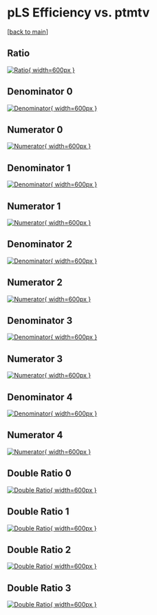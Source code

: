 # pLS Efficiency vs. ptmtv

[[back to main](./)]



## Ratio

[![Ratio](../mtv/var/pLS_vtr_13_1_eff_ptmtv.png){ width=600px }](../mtv/var/pLS_vtr_13_1_eff_ptmtv.pdf)

## Denominator 0

[![Denominator](../mtv/den/pLS_vtr_13_1_eff_ptmtv_den0.png){ width=600px }](../mtv/den/pLS_vtr_13_1_eff_ptmtv_den0.pdf)

## Numerator 0

[![Numerator](../mtv/num/pLS_vtr_13_1_eff_ptmtv_num0.png){ width=600px }](../mtv/num/pLS_vtr_13_1_eff_ptmtv_num0.pdf)

## Denominator 1

[![Denominator](../mtv/den/pLS_vtr_13_1_eff_ptmtv_den1.png){ width=600px }](../mtv/den/pLS_vtr_13_1_eff_ptmtv_den1.pdf)

## Numerator 1

[![Numerator](../mtv/num/pLS_vtr_13_1_eff_ptmtv_num1.png){ width=600px }](../mtv/num/pLS_vtr_13_1_eff_ptmtv_num1.pdf)

## Denominator 2

[![Denominator](../mtv/den/pLS_vtr_13_1_eff_ptmtv_den2.png){ width=600px }](../mtv/den/pLS_vtr_13_1_eff_ptmtv_den2.pdf)

## Numerator 2

[![Numerator](../mtv/num/pLS_vtr_13_1_eff_ptmtv_num2.png){ width=600px }](../mtv/num/pLS_vtr_13_1_eff_ptmtv_num2.pdf)

## Denominator 3

[![Denominator](../mtv/den/pLS_vtr_13_1_eff_ptmtv_den3.png){ width=600px }](../mtv/den/pLS_vtr_13_1_eff_ptmtv_den3.pdf)

## Numerator 3

[![Numerator](../mtv/num/pLS_vtr_13_1_eff_ptmtv_num3.png){ width=600px }](../mtv/num/pLS_vtr_13_1_eff_ptmtv_num3.pdf)

## Denominator 4

[![Denominator](../mtv/den/pLS_vtr_13_1_eff_ptmtv_den4.png){ width=600px }](../mtv/den/pLS_vtr_13_1_eff_ptmtv_den4.pdf)

## Numerator 4

[![Numerator](../mtv/num/pLS_vtr_13_1_eff_ptmtv_num4.png){ width=600px }](../mtv/num/pLS_vtr_13_1_eff_ptmtv_num4.pdf)

## Double Ratio 0

[![Double Ratio](../mtv/ratio/pLS_vtr_13_1_eff_ptmtv_ratio0.png){ width=600px }](../mtv/ratio/pLS_vtr_13_1_eff_ptmtv_ratio0.pdf)

## Double Ratio 1

[![Double Ratio](../mtv/ratio/pLS_vtr_13_1_eff_ptmtv_ratio1.png){ width=600px }](../mtv/ratio/pLS_vtr_13_1_eff_ptmtv_ratio1.pdf)

## Double Ratio 2

[![Double Ratio](../mtv/ratio/pLS_vtr_13_1_eff_ptmtv_ratio2.png){ width=600px }](../mtv/ratio/pLS_vtr_13_1_eff_ptmtv_ratio2.pdf)

## Double Ratio 3

[![Double Ratio](../mtv/ratio/pLS_vtr_13_1_eff_ptmtv_ratio3.png){ width=600px }](../mtv/ratio/pLS_vtr_13_1_eff_ptmtv_ratio3.pdf)

